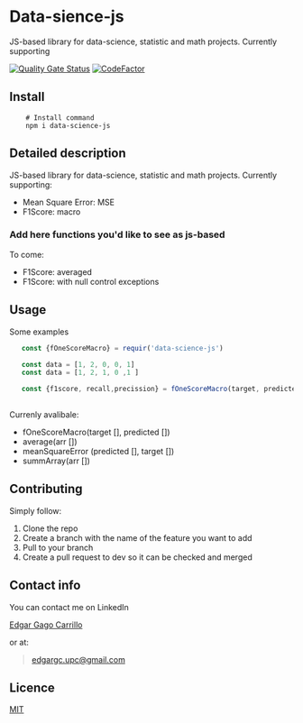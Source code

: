 # Data-sience-js


JS-based library for data-science, statistic and math projects. Currently supporting


[![Quality Gate Status](https://sonarcloud.io/api/project_badges/measure?project=gagocarrilloedgar_data-science-js&metric=alert_status)](https://sonarcloud.io/dashboard?id=gagocarrilloedgar_data-science-js) [![CodeFactor](https://www.codefactor.io/repository/github/gagocarrilloedgar/data-science-js/badge)](https://www.codefactor.io/repository/github/gagocarrilloedgar/data-science-js)

## Install

```shell
    # Install command
    npm i data-science-js
```

## Detailed description

JS-based library for data-science, statistic and math projects. Currently supporting: 

- Mean Square Error: MSE
- F1Score: macro

### Add here functions you'd like to see as js-based

To come:

- F1Score: averaged
- F1Score: with null control exceptions

 
## Usage

Some examples

```javascript
   const {fOneScoreMacro} = requir('data-science-js')  

   const data = [1, 2, 0, 0, 1]
   const data = [1, 2, 1, 0 ,1 ]

   const {f1score, recall,precission} = fOneScoreMacro(target, predicted)
          
```

Currenly avalibale:

- fOneScoreMacro(target [], predicted [])
- average(arr [])
- meanSquareError (predicted [], target [])
- summArray(arr [])

## Contributing 

Simply follow:

1. Clone the repo
2. Create a branch with the name of the feature you want to add
3. Pull to your branch
4. Create a pull request to dev so it can be checked and merged


## Contact info 

You can contact me on LinkedIn

[Edgar Gago Carrillo](https://www.linkedin.com/in/edgargagocarrillo/)

or at:

> edgargc.upc@gmail.com

## Licence 

[MIT](https://opensource.org/licenses/MIT)

